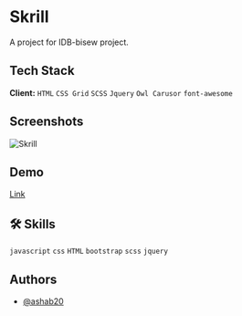 
# Skrill

A project for IDB-bisew project.



## Tech Stack

**Client:** `HTML` `CSS Grid` `SCSS` `Jquery` `Owl Carusor`
`font-awesome` 

## Screenshots

![Skrill](readme-image\skrill.png)


## Demo

[Link]()

## 🛠 Skills
`javascript` `css` `HTML` `bootstrap` `scss` `jquery`


## Authors

- [@ashab20](https://www.github.com/ashab20)

